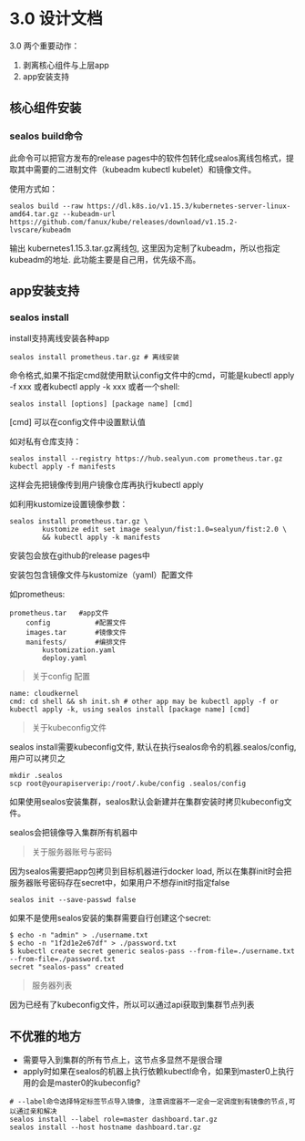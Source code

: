 # 3.0 设计文档

3.0 两个重要动作：

1. 剥离核心组件与上层app
2. app安装支持

## 核心组件安装

### sealos build命令
此命令可以把官方发布的release pages中的软件包转化成sealos离线包格式，提取其中需要的二进制文件（kubeadm kubectl kubelet）和镜像文件。

使用方式如：
```
sealos build --raw https://dl.k8s.io/v1.15.3/kubernetes-server-linux-amd64.tar.gz --kubeadm-url https://github.com/fanux/kube/releases/download/v1.15.2-lvscare/kubeadm
```
输出 kubernetes1.15.3.tar.gz离线包, 这里因为定制了kubeadm，所以也指定kubeadm的地址. 此功能主要是自己用，优先级不高。

## app安装支持
### sealos install
install支持离线安装各种app
```
sealos install prometheus.tar.gz # 离线安装
```

命令格式,如果不指定cmd就使用默认config文件中的cmd，可能是kubectl apply -f xxx 或者kubectl apply -k xxx 或者一个shell:
```
sealos install [options] [package name] [cmd] 
```

[cmd] 可以在config文件中设置默认值

如对私有仓库支持：
```
sealos install --registry https://hub.sealyun.com prometheus.tar.gz kubectl apply -f manifests
```
这样会先把镜像传到用户镜像仓库再执行kubectl apply

如利用kustomize设置镜像参数：
```
sealos install prometheus.tar.gz \
        kustomize edit set image sealyun/fist:1.0=sealyun/fist:2.0 \
        && kubectl apply -k manifests
```


安装包会放在github的release pages中

安装包包含镜像文件与kustomize（yaml）配置文件

如prometheus:
```
prometheus.tar   #app文件
    config           #配置文件
    images.tar       #镜像文件
    manifests/       #编排文件
        kustomization.yaml
        deploy.yaml
```

> 关于config 配置

```
name: cloudkernel
cmd: cd shell && sh init.sh # other app may be kubectl apply -f or kubectl apply -k, using sealos install [package name] [cmd] 
```

> 关于kubeconfig文件

sealos install需要kubeconfig文件, 默认在执行sealos命令的机器.sealos/config, 用户可以拷贝之

```
mkdir .sealos
scp root@yourapiserverip:/root/.kube/config .sealos/config
```

如果使用sealos安装集群，sealos默认会新建并在集群安装时拷贝kubeconfig文件。

sealos会把镜像导入集群所有机器中

> 关于服务器账号与密码

因为sealos需要把app包拷贝到目标机器进行docker load, 所以在集群init时会把服务器账号密码存在secret中，如果用户不想存init时指定false
```
sealos init --save-passwd false
```

如果不是使用sealos安装的集群需要自行创建这个secret:
```
$ echo -n "admin" > ./username.txt
$ echo -n "1f2d1e2e67df" > ./password.txt
$ kubectl create secret generic sealos-pass --from-file=./username.txt --from-file=./password.txt
secret "sealos-pass" created
```

> 服务器列表

因为已经有了kubeconfig文件，所以可以通过api获取到集群节点列表

## 不优雅的地方

* 需要导入到集群的所有节点上，这节点多显然不是很合理
* apply时如果在sealos的机器上执行依赖kubectl命令，如果到master0上执行用的会是master0的kubeconfig?

```
# --label命令选择特定标签节点导入镜像, 注意调度器不一定会一定调度到有镜像的节点,可以通过亲和解决
sealos install --label role=master dashboard.tar.gz
sealos install --host hostname dashboard.tar.gz
```
